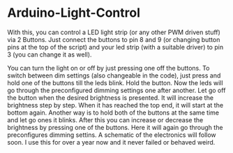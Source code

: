 # Arduino-Light-Control

With this, you can control a LED light strip (or any other PWM driven stuff) via 2 Buttons. Just connect the buttons to pin 8 and 9 (or changing button pins at the top of the script) and your led strip (with a suitable driver) to pin 3 (you can change it as well).

You can turn the light on or off by just pressing one off the buttons. To switch between dim settings (also changeable in the code), just press and hold one of the buttons till the leds blink. Hold the button. Now the leds will go through the preconfigured dimming settings one after another. Let go off the button when the desired brightness is presented. It will increase the brightness step by step. When it has reached the top end, it will start at the bottom again. Another way is to hold both of the buttons at the same time and let go ones it blinks. After this you can increase or decrease the brightness by pressing one of the buttons. Here it will again go through the preconfigures dimming settins. A schematic of the electronics will follow soon. I use this for over a year now and it never failed or behaved weird.